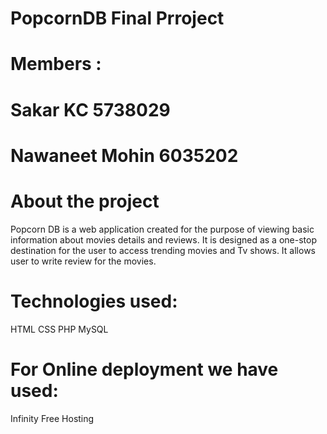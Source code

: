 # PopcornDB Final Prroject
# Members : 
# Sakar KC       5738029  
# Nawaneet Mohin 6035202

# About the project
Popcorn DB is a web application created for the purpose of viewing basic information about movies details and reviews. 
It is designed as a one-stop destination for the user to access trending movies and Tv shows. 
It allows user to write review for the movies. 

# Technologies used:
 HTML
 CSS
 PHP
 MySQL
 
# For Online deployment we have used:
 Infinity Free Hosting
